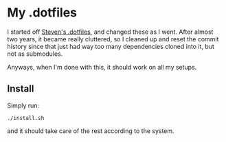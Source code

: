 # My .dotfiles
I started off [Steven's .dotfiles](https://github.com/stevenwalton/.dotfiles), and changed these as I went.
After almost two years, it became really cluttered, so I cleaned up and reset the commit history since that just
had way too many dependencies cloned into it, but not as submodules.

Anyways, when I'm done with this, it should work on all my setups.

## Install
Simply run:
```
./install.sh
```
and it should take care of the rest according to the system.
